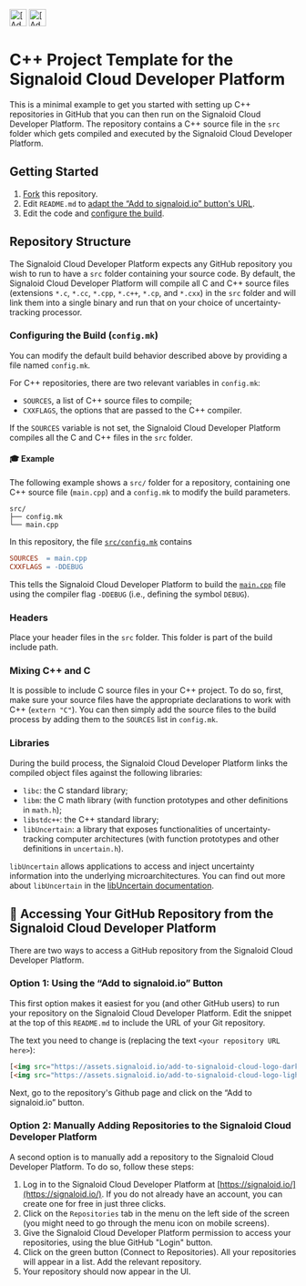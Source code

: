 [<img src="https://assets.signaloid.io/add-to-signaloid-cloud-logo-dark-v6.png#gh-dark-mode-only" alt="[Add to signaloid.io]" height="30">](https://signaloid.io/repositories?connect=https://github.com/signaloid/Signaloid-Demo-General-CXX#gh-dark-mode-only)
[<img src="https://assets.signaloid.io/add-to-signaloid-cloud-logo-light-v6.png#gh-light-mode-only" alt="[Add to signaloid.io]" height="30">](https://signaloid.io/repositories?connect=https://github.com/signaloid/Signaloid-Demo-General-CXX#gh-light-mode-only)

# C++ Project Template for the Signaloid Cloud Developer Platform
This is a minimal example to get you started with setting up C++ repositories in GitHub that you can then run on the Signaloid Cloud Developer Platform. The repository contains a C++ source file in the `src` folder which gets compiled and executed by the Signaloid Cloud Developer Platform.

## Getting Started
1. [Fork](https://docs.github.com/en/get-started/quickstart/fork-a-repo) this repository.
2. Edit `README.md` to [adapt the “Add to signaloid.io” button's URL](#option-1--using-the-add-to-signaloidio-button).
3. Edit the code and [configure the build](#configuring-the-build-configmk).

## Repository Structure
The Signaloid Cloud Developer Platform expects any GitHub repository you wish to run to have a `src` folder containing your source code. By default, the Signaloid Cloud Developer Platform will compile all C and C++ source files (extensions `*.c`, `*.cc`, `*.cpp`, `*.c++`, `*.cp`, and `*.cxx`) in the `src` folder and will link them into a single binary and run that on your choice of uncertainty-tracking processor.

### Configuring the Build (`config.mk`)
You can modify the default build behavior described above by providing a file named `config.mk`.

For C++ repositories, there are two relevant variables in `config.mk`:
- `SOURCES`, a list of C++ source files to compile;
- `CXXFLAGS`, the options that are passed to the C++ compiler.

If the `SOURCES` variable is not set, the Signaloid Cloud Developer Platform compiles all the C and C++ files in the `src` folder.


#### 🎓 Example
The following example shows a `src/` folder for a repository, containing one C++ source file (`main.cpp`) and a `config.mk` to modify the build parameters.
```
src/
├── config.mk
└── main.cpp
```

In this repository, the file [`src/config.mk`](./src/config.mk) contains
```makefile
SOURCES  = main.cpp
CXXFLAGS = -DDEBUG
```
This tells the Signaloid Cloud Developer Platform to build the [`main.cpp`](./src/main.cpp) file using the compiler flag `-DDEBUG` (i.e., defining the symbol `DEBUG`).

### Headers
Place your header files in the `src` folder. This folder is part of the build include path.

### Mixing C++ and C
It is possible to include C source files in your C++ project. To do so, first, make sure your source files have the appropriate declarations to work with C++ (`extern "C"`). You can then simply add the source files to the build process by adding them to the `SOURCES` list in `config.mk`.

### Libraries
During the build process, the Signaloid Cloud Developer Platform links the compiled object files against the following libraries:
- `libc`: the C standard library;
- `libm`: the C math library (with function prototypes and other definitions in `math.h`);
- `libstdc++`: the C++ standard library;
- `libUncertain`: a library that exposes functionalities of uncertainty-tracking computer architectures (with function prototypes and other definitions in `uncertain.h`).

`libUncertain` allows applications to access and inject uncertainty information into the underlying microarchitectures. You can find out more about `libUncertain` in the [libUncertain documentation](https://libuncertain.signaloid.io/).

## 🍰 Accessing Your GitHub Repository from the Signaloid Cloud Developer Platform
There are two ways to access a GitHub repository from the Signaloid Cloud Developer Platform.

### Option 1:  Using the “Add to signaloid.io” Button
This first option makes it easiest for you (and other GitHub users) to run your repository on the Signaloid Cloud Developer Platform. Edit the snippet at the top of this `README.md` to include the URL of your Git repository.

The text you need to change is (replacing the text `<your repository URL here>`):
```html
[<img src="https://assets.signaloid.io/add-to-signaloid-cloud-logo-dark-v6.svg#gh-dark-mode-only" alt="[Add to signaloid.io]" height="30">](https://signaloid.io/repositories?connect=<your repository URL here>#gh-dark-mode-only)
[<img src="https://assets.signaloid.io/add-to-signaloid-cloud-logo-light-v6.svg#gh-light-mode-only" alt="[Add to signaloid.io]" height="30">](https://signaloid.io/repositories?connect=<your repository URL here>#gh-light-mode-only)
```

Next, go to the repository's Github page and click on the “Add to signaloid.io” button.

### Option 2: Manually Adding Repositories to the Signaloid Cloud Developer Platform
A second option is to manually add a repository to the Signaloid Cloud Developer Platform. To do so, follow these steps:
1. Log in to the Signaloid Cloud Developer Platform at [https://signaloid.io/](https://signaloid.io/). If you do not already have an account, you can create one for free in just three clicks.
2. Click on the `Repositories` tab in the menu on the left side of the screen (you might need to go through the menu icon on mobile screens).
3. Give the Signaloid Cloud Developer Platform permission to access your repositories, using the blue GitHub "Login" button.
4. Click on the green button (Connect to Repositories). All your repositories will appear in a list. Add the relevant repository.
5. Your repository should now appear in the UI.
